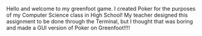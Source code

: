 Hello and welcome to my greenfoot game. I created Poker for the purposes of my Computer Science class in High School!
My teacher designed this assignment to be done through the Terminal, but I thought that was boring and made a 
GUI version of Poker on Greenfoot!!!!